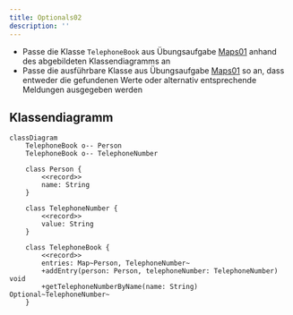 ```yaml
---
title: Optionals02
description: ''
---
```


- Passe die Klasse `TelephoneBook` aus Übungsaufgabe [Maps01](../maps/maps01)
  anhand des abgebildeten Klassendiagramms an
- Passe die ausführbare Klasse aus Übungsaufgabe [Maps01](../maps/maps01) so an,
  dass entweder die gefundenen Werte oder alternativ entsprechende Meldungen
  ausgegeben werden

## Klassendiagramm

```mermaid
classDiagram
    TelephoneBook o-- Person
    TelephoneBook o-- TelephoneNumber

    class Person {
        <<record>>
        name: String
    }

    class TelephoneNumber {
        <<record>>
        value: String
    }

    class TelephoneBook {
        <<record>>
        entries: Map~Person, TelephoneNumber~
        +addEntry(person: Person, telephoneNumber: TelephoneNumber) void
        +getTelephoneNumberByName(name: String) Optional~TelephoneNumber~
    }
```

